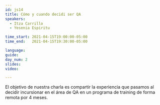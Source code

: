 ```yaml
---
id: js14
title: Cómo y cuando decidi ser QA
speakers:
  - Itza Carrillo
  - Yesenia Espiritu 

time_start: 2021-04-15T19:00:00-05:00
time_end:   2021-04-15T19:30:00-05:00

language: 
guide:
day_num: 2
slides: 
video: 

---
```


El objetivo de nuestra charla es compartir la experiencia que pasamos al decidir incursionar en el área de QA en un programa de training de forma remota por 4 meses.



